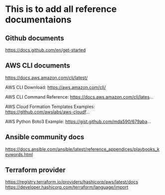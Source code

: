 # This is to add all reference documentaions

## Github documents
https://docs.github.com/en/get-started

## AWS CLI documents
https://docs.aws.amazon.com/cli/latest/

AWS CLI Download: https://aws.amazon.com/cli/

AWS CLI Command Reference: https://docs.aws.amazon.com/cli/lates...

AWS Cloud Formation Templates Examples: https://github.com/awslabs/aws-cloudf...

AWS Python Boto3 Example: https://gist.github.com/mda590/679aba...

## Ansible community docs
https://docs.ansible.com/ansible/latest/reference_appendices/playbooks_keywords.html

## Terraform provider
https://registry.terraform.io/providers/hashicorp/aws/latest/docs
https://developer.hashicorp.com/terraform/language/import
